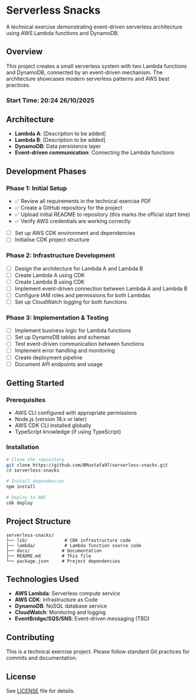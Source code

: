 # Serverless Snacks

A technical exercise demonstrating event-driven serverless architecture using AWS Lambda functions and DynamoDB.

## Overview

This project creates a small serverless system with two Lambda functions and DynamoDB, connected by an event-driven mechanism. The architecture showcases modern serverless patterns and AWS best practices.

### Start Time: 20:24 26/10/2025

## Architecture

- **Lambda A**: [Description to be added]
- **Lambda B**: [Description to be added]
- **DynamoDB**: Data persistence layer
- **Event-driven communication**: Connecting the Lambda functions

## Development Phases

### Phase 1: Initial Setup

- ✅ Review all requirements in the technical exercise PDF
- ✅ Create a GitHub repository for the project
- ✅ Upload initial README to repository (this marks the official start time)
- ✅ Verify AWS credentials are working correctly
- [ ] Set up AWS CDK environment and dependencies
- [ ] Initialise CDK project structure

### Phase 2: Infrastructure Development

- [ ] Design the architecture for Lambda A and Lambda B
- [ ] Create Lambda A using CDK
- [ ] Create Lambda B using CDK
- [ ] Implement event-driven connection between Lambda A and Lambda B
- [ ] Configure IAM roles and permissions for both Lambdas
- [ ] Set up CloudWatch logging for both functions

### Phase 3: Implementation & Testing

- [ ] Implement business logic for Lambda functions
- [ ] Set up DynamoDB tables and schemas
- [ ] Test event-driven communication between functions
- [ ] Implement error handling and monitoring
- [ ] Create deployment pipeline
- [ ] Document API endpoints and usage

## Getting Started

### Prerequisites

- AWS CLI configured with appropriate permissions
- Node.js (version 18.x or later)
- AWS CDK CLI installed globally
- TypeScript knowledge (if using TypeScript)

### Installation

```bash
# Clone the repository
git clone https://github.com/BMustafa97/serverless-snacks.git
cd serverless-snacks

# Install dependencies
npm install

# Deploy to AWS
cdk deploy
```

## Project Structure

```
serverless-snacks/
├── lib/              # CDK infrastructure code
├── lambda/           # Lambda function source code
├── docs/            # Documentation
├── README.md        # This file
└── package.json     # Project dependencies
```

## Technologies Used

- **AWS Lambda**: Serverless compute service
- **AWS CDK**: Infrastructure as Code
- **DynamoDB**: NoSQL database service
- **CloudWatch**: Monitoring and logging
- **EventBridge/SQS/SNS**: Event-driven messaging (TBD)

## Contributing

This is a technical exercise project. Please follow standard Git practices for commits and documentation.

## License

See [LICENSE](LICENSE) file for details.